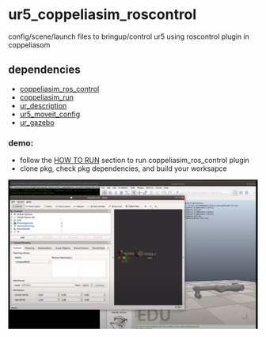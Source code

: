 # ur5_coppeliasim_roscontrol
config/scene/launch files to bringup/control ur5 using roscontrol plugin in coppeliasom

## dependencies
* [coppeliasim_ros_control](https://github.com/tud-cor/coppeliasim_ros_control)
* [coppeliasim_run](https://github.com/tud-cor/coppeliasim_run)
* [ur_description](https://github.com/ros-industrial/universal_robot)
* [ur5_moveit_config](https://github.com/ros-industrial/universal_robot)
* [ur_gazebo](https://github.com/ros-industrial/universal_robot)

### demo:
* follow the [HOW TO RUN](https://github.com/tud-cor/coppeliasim_ros_control) section to run coppeliasim_ros_control plugin 
* clone pkg, check pkg dependencies, and build your worksapce

[![IMAGE](video.png)](https://www.youtube.com/watch?v=2KqA-2pOi4A)




